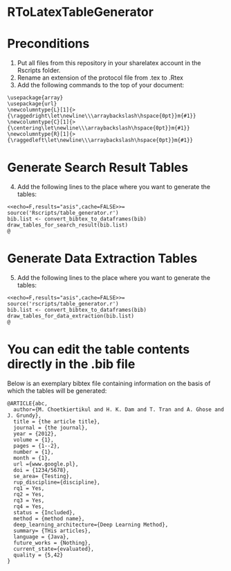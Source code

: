 # RToLatexTableGenerator

# Preconditions
1. Put all files from this repository in your sharelatex account in the Rscripts folder.
2. Rename an extension of the protocol file from .tex to .Rtex
3. Add the following commands to the top of your document:
```
\usepackage{array}
\usepackage{url}
\newcolumntype{L}[1]{>{\raggedright\let\newline\\\arraybackslash\hspace{0pt}}m{#1}}
\newcolumntype{C}[1]{>{\centering\let\newline\\\arraybackslash\hspace{0pt}}m{#1}}
\newcolumntype{R}[1]{>{\raggedleft\let\newline\\\arraybackslash\hspace{0pt}}m{#1}}
```

# Generate Search Result Tables
4. Add the following lines to the place where you want to generate the tables:
```
<<echo=F,results="asis",cache=FALSE>>=
source('Rscripts/table_generator.r')
bib.list <- convert_bibtex_to_dataframes(bib)
draw_tables_for_search_result(bib.list)
@
```
# Generate Data Extraction Tables
5. Add the following lines to the place where you want to generate the tables:
```
<<echo=F,results="asis",cache=FALSE>>=
source('rscripts/table_generator.r')
bib.list <- convert_bibtex_to_dataframes(bib)
draw_tables_for_data_extraction(bib.list)
@
```
# You can edit the table contents directly in the .bib file
Below is an exemplary bibtex file containing information on the basis of which the tables will be generated:
```
@ARTICLE{abc,
  author={M. Choetkiertikul and H. K. Dam and T. Tran and A. Ghose and J. Grundy}, 
  title = {the article title},
  journal = {the journal},
  year = {2012},
  volume = {1},
  pages = {1--2},
  number = {1},
  month = {1},
  url ={www.google.pl},
  doi = {1234/5678},
  se_area= {Testing},
  rup_discipline={discipline},
  rq1 = Yes,
  rq2 = Yes,
  rq3 = Yes,
  rq4 = Yes,
  status = {Included},
  method = {method name},
  deep_learning_architecture={Deep Learning Method},
  summary= {THis articles},
  language = {Java},
  future_works = {Nothing},
  current_state={evaluated},
  quality = {5,42}
}
```
